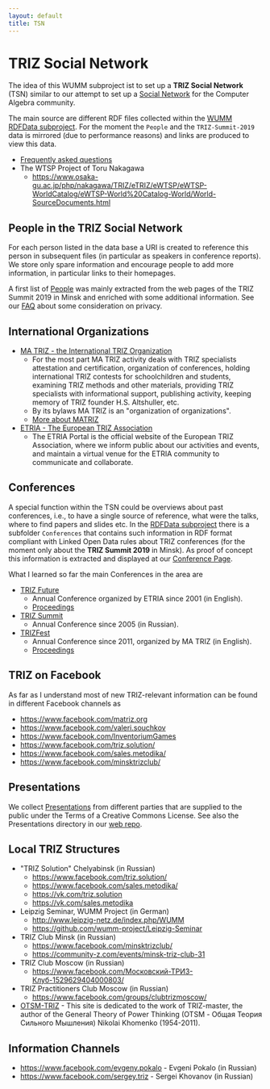 ```yaml
---
layout: default
title: TSN
---
```


# TRIZ Social Network

The idea of this WUMM subproject ist to set up a **TRIZ Social Network** (TSN)
similar to our attempt to set up a [Social
Network](https://symbolicdata.github.io/CASN) for the Computer Algebra
community.

The main source are different RDF files collected within the [WUMM RDFData
subproject](https://github.com/wumm-project/RDFData).  For the moment the
`People` and the `TRIZ-Summit-2019` data is mirrored (due to performance
reasons) and links are produced to view this data. 

* [Frequently asked questions](TSN-QA "wikilink")
* The WTSP Project of Toru Nakagawa
  * <https://www.osaka-gu.ac.jp/php/nakagawa/TRIZ/eTRIZ/eWTSP/eWTSP-WorldCatalog/eWTSP-World%20Catalog-World/World-SourceDocuments.html>

## People in the TRIZ Social Network

For each person listed in the data base a URI is created to reference this
person in subsequent files (in particular as speakers in conference reports).
We store only spare information and encourage people to add more information,
in particular links to their homepages.

A first list of [People](http://wumm.uni-leipzig.de/people.php) was mainly
extracted from the web pages of the TRIZ Summit 2019 in Minsk and enriched
with some additional information. See our [FAQ](TSN-FAQ "wikilink") about some
consideration on privacy.

## International Organizations

* [MA TRIZ - the International TRIZ Organization](https://matriz.org/)
  * For the most part MA TRIZ activity deals with TRIZ specialists attestation
    and certification, organization of conferences, holding international TRIZ
    contests for schoolchildren and students, examining TRIZ methods and other
    materials, providing TRIZ specialists with informational support,
    publishing activity, keeping memory of TRIZ founder H.S. Altshuller, etc.
  * By its bylaws MA TRIZ is an "organization of organizations".
  * [More about MATRIZ](https://matriz.org/about-matriz/)
* [ETRIA - The European TRIZ Association](http://etria.eu/portal/)
  * The ETRIA Portal is the official website of the European TRIZ Association,
    where we inform public about our activities and events, and maintain a
    virtual venue for the ETRIA community to communicate and collaborate.

## Conferences

A special function within the TSN could be overviews about past conferences,
i.e., to have a single source of reference, what were the talks, where to find
papers and slides etc. In the [RDFData
subproject](https://github.com/wumm-project/RDFData) there is a subfolder
`Conferences` that contains such information in RDF format compliant with
Linked Open Data rules about TRIZ conferences (for the moment only about the
**TRIZ Summit 2019** in Minsk).  As proof of concept this information is
extracted and displayed at our [Conference
Page](http://wumm.uni-leipzig.de/conferences.php).

What I learned so far the main Conferences in the area are

* [TRIZ Future](http://etria.eu/portal/index.php/past-etria-conferences-mainmenu-67)
  - Annual Conference organized by ETRIA since 2001 (in English).
  - [Proceedings](http://etria.eu/portal/index.php/conference-papers-and-proceedings)
* [TRIZ Summit](http://triz-summit.ru/confer/)
  - Annual Conference since 2005 (in Russian).
* [TRIZFest](https://matriz.org)
  - Annual Conference since 2011, organized by MA TRIZ (in English).
  - [Proceedings](https://matriz.org/trizfest-proceedings/)

## TRIZ on Facebook

As far as I understand most of new TRIZ-relevant information can be found in
different Facebook channels as 
* <https://www.facebook.com/matriz.org>
* <https://www.facebook.com/valeri.souchkov>
* <https://www.facebook.com/InventoriumGames>
* <https://www.facebook.com/triz.solution/>
* <https://www.facebook.com/sales.metodika/>
* <https://www.facebook.com/minsktrizclub/>

## Presentations

We collect [Presentations](http://wumm.uni-leipzig.de/presentations.php) from
different parties that are supplied to the public under the Terms of a
Creative Commons License.  See also the Presentations directory in our [web
repo](https://github.com/wumm-project/web).

## Local TRIZ Structures 

* "TRIZ Solution" Chelyabinsk (in Russian)
  * <https://www.facebook.com/triz.solution/>
  * <https://www.facebook.com/sales.metodika/>
  * <https://vk.com/triz.solution>
  * <https://vk.com/sales.metodika>
* Leipzig Seminar, WUMM Project (in German)
  * <http://www.leipzig-netz.de/index.php/WUMM>
  * <https://github.com/wumm-project/Leipzig-Seminar>
* TRIZ Club Minsk (in Russian)
  * <https://www.facebook.com/minsktrizclub/>
  * <https://community-z.com/events/minsk-triz-club-31>
* TRIZ Club Moscow (in Russian)
  * <https://www.facebook.com/Московский-ТРИЗ-Клуб-1529629404000803/>
* TRIZ Practitioners Club Moscow (in Russian)
  * <https://www.facebook.com/groups/clubtrizmoscow/>
* [OTSM-TRIZ](https://otsm-triz.org/) - This site is dedicated to the work of
  TRIZ-master, the author of the General Theory of Power Thinking (OTSM -
  Общая Теория Сильного Мышления) Nikolai Khomenko (1954-2011).

## Information Channels

* <https://www.facebook.com/evgeny.pokalo> - Evgeni Pokalo (in Russian)
* <https://www.facebook.com/sergey.triz> - Sergei Khovanov (in Russian) 